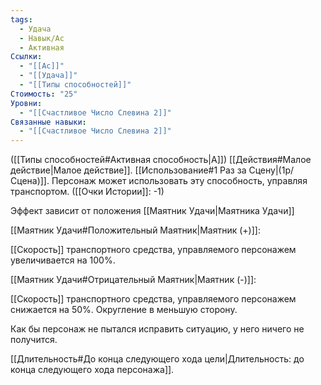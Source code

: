 ```yaml
---
tags:
  - Удача
  - Навык/Ас
  - Активная
Ссылки:
  - "[[Ас]]"
  - "[[Удача]]"
  - "[[Типы способностей]]"
Стоимость: "25"
Уровни:
  - "[[Счастливое Число Слевина 2]]"
Связанные навыки:
  - "[[Счастливое Число Слевина 2]]"
---
```

([[Типы способностей#Активная способность|А]]) [[Действия#Малое действие|Малое действие]]. [[Использование#1 Раз за Сцену|(1р/Сцена)]]. Персонаж может использовать эту способность, управляя транспортом. ([[Очки Истории]]: -1)

Эффект зависит от положения [[Маятник Удачи|Маятника Удачи]]

[[Маятник Удачи#Положительный Маятник|Маятник (+)]]:

[[Скорость]] транспортного средства, управляемого персонажем увеличивается на 100%. 

[[Маятник Удачи#Отрицательный Маятник|Маятник (-)]]: 

[[Скорость]] транспортного средства, управляемого персонажем снижается на 50%. Округление в меньшую сторону.

Как бы персонаж не пытался исправить ситуацию, у него ничего не получится.

[[Длительность#До конца следующего хода цели|Длительность: до конца следующего хода персонажа]]. 